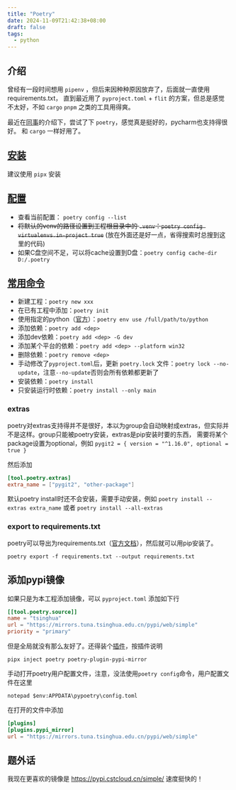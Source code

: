 ```yaml
---
title: "Poetry"
date: 2024-11-09T21:42:38+08:00
draft: false
tags:
  - python
---
```


## 介绍

曾经有一段时间想用 `pipenv` ，但后来因种种原因放弃了，后面就一直使用 requirements.txt，
直到最近用了 `pyproject.toml` + `flit` 的方案，但总是感觉不太好，不如 `cargo` `pnpm` 之类的工具用得爽。

最近在[同事](https://rustcc.com.cn/)的介绍下，尝试了下 `poetry`，感觉真是挺好的，pycharm也支持得很好。
和 `cargo` 一样好用了。

## [安装](https://python-poetry.org/docs/#installation)

建议使用 `pipx` 安装

## [配置](https://python-poetry.org/docs/configuration/)

- 查看当前配置： `poetry config --list`
- ~~将默认的venv的路径设置到工程根目录中的 `.venv`：`poetry config virtualenvs.in-project true`~~ (放在外面还是好一点，省得搜索时总搜到这里的代码)
- 如果C盘空间不足，可以将cache设置到D盘：`poetry config cache-dir D:/.poetry`

## [常用命令](https://python-poetry.org/docs/cli/)

- 新建工程：`poetry new xxx`
- 在已有工程中添加：`poetry init`
- 使用指定的python（[官方](https://python-poetry.org/docs/managing-environments/#switching-between-environments)）：`poetry env use /full/path/to/python`
- 添加依赖：`poetry add <dep>`
- 添加dev依赖：`poetry add <dep> -G dev`
- 添加某个平台的依赖：`poetry add <dep> --platform win32`
- 删除依赖：`poetry remove <dep>`
- 手动修改了`pyproject.toml`后，更新 `poetry.lock` 文件：`poetry lock --no-update`，注意`--no-update`否则会所有依赖都更新了
- 安装依赖：`poetry install`
- 只安装运行时依赖：`poetry install --only main`

### extras

poetry对extras支持得并不是很好，本以为group会自动映射成extras，但实际并不是这样。group只能被poetry安装，extras是pip安装时要的东西，
需要将某个package设置为optional，例如 `pygit2 = { version = "^1.16.0", optional = true }`

然后添加
```toml
[tool.poetry.extras]
extra_name = ["pygit2", "other-package"]
```

默认poetry install时还不会安装，需要手动安装，例如 `poetry install --extras extra_name` 或者 `poetry install --all-extras`

### export to requirements.txt

poetry可以导出为requirements.txt（[官方文档](https://python-poetry.org/docs/cli/#export)），然后就可以用pip安装了。

```shell
poetry export -f requirements.txt --output requirements.txt
```


## 添加pypi镜像

如果只是为本工程添加镜像，可以 `pyproject.toml` 添加如下行

```toml
[[tool.poetry.source]]
name = "tsinghua"
url = "https://mirrors.tuna.tsinghua.edu.cn/pypi/web/simple"
priority = "primary"
```

但是全局就没有那么友好了。还得装个[插件](https://github.com/arcesium/poetry-plugin-pypi-mirror)，按插件说明

```shell
pipx inject poetry poetry-plugin-pypi-mirror
```

手动打开poetry用户配置文件，注意，没法使用`poetry config`命令，用户配置文件在这里

```shell
notepad $env:APPDATA\pypoetry\config.toml
```

在打开的文件中添加

```toml
[plugins]
[plugins.pypi_mirror]
url = "https://mirrors.tuna.tsinghua.edu.cn/pypi/web/simple"
```

## 题外话

我现在更喜欢的镜像是 https://pypi.cstcloud.cn/simple/ 速度挺快的！
